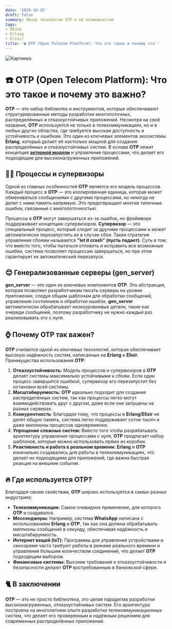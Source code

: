 ```yaml
---
date: '2024-10-15'
draft: false
summary: Обзор технологии OTP и её возможностей
tags:
- Обзор
- Erlang
- Elixir
title: '☎️ OTP (Open Telecom Platform): Что это такое и почему это '
---
```


![Картинка](http://localhost:1313/images/posts/image_60.jpg)

# ☎️ **OTP (Open Telecom Platform): Что это такое и почему это важно?**

**OTP** — это набор библиотек и инструментов, которые обеспечивают структурированные методы разработки многопоточных, распределённых и отказоустойчивых приложений. Несмотря на своё название, **OTP** используется не только в телекоммуникациях, но и в любых других областях, где требуется высокая доступность и устойчивость к ошибкам. Это один из ключевых элементов экосистемы **Erlang**, который делает её настолько мощной для создания распределённых и отказоустойчивых систем. В основе **OTP** лежит концепция [**актерной модели**](https://ru.wikipedia.org/wiki/%D0%9C%D0%BE%D0%B4%D0%B5%D0%BB%D1%8C_%D0%B0%D0%BA%D1%82%D0%BE%D1%80%D0%BE%D0%B2https://ru.wikipedia.org/wiki/%D0%9C%D0%BE%D0%B4%D0%B5%D0%BB%D1%8C_%D0%B0%D0%BA%D1%82%D0%BE%D1%80%D0%BE%D0%B2) и управления процессами, что делает его подходящим для высоконагруженных приложений.

## 👨‍🦳 Процессы и супервизоры
Одной из главных особенностей **OTP** является его модель процессов. Каждый процесс в **OTP** — это изолированная единица, которая может обмениваться сообщениями с другими процессами, но никогда не делит с ними память напрямую. Это предотвращает многие типичные ошибки, связанные с многопоточностью.

Процессы в **OTP** могут завершаться из-за ошибок, но фреймворк поддерживает концепцию супервизоров. **__Супервизор__** — это специальный процесс, который следит за другими процессами и может автоматически перезапустить их в случае сбоя. Такая стратегия управления сбоями называется **"let it crash"** __(пусть падает)__. Суть в том, что вместо того, чтобы пытаться отловить и исправить все возможные ошибки, система позволяет процессам завершаться, но при этом гарантирует их автоматический перезапуск.

## 😊 **Генерализованные серверы (gen_server)**
**gen_server** — это один из ключевых компонентов **OTP**. Это абстракция, которая позволяет разработчикам писать серверы на уровне приложения, следуя общим шаблонам для обработки сообщений, управления состоянием и обработки ошибок. **gen_server** автоматически обрабатывает низкоуровневые детали, такие как очереди сообщений, поэтому разработчику не нужно каждый раз реализовывать это с нуля.

## ⌚️ **Почему OTP так важен?**
**OTP** считается одной из ключевых технологий, которая обеспечивает высокую надёжность систем, написанных на **Erlang** и **Elixir**. Преимущества использования **OTP**:
1. **__Отказоустойчивость:__** Модель процессов и супервизоров в **OTP** делает системы максимально устойчивыми к сбоям. Если один процесс завершится ошибкой, супервизор его перезапустит без остановки всей системы.
2. **__Масштабируемость:__** **OTP** идеально подходит для создания распределённых систем, так как процессы легко могут взаимодействовать друг с другом, даже если они запущены на разных серверах.
3. **__Конкурентность__**: Благодаря тому, что процессы в **Erlang/Elixir** не делят общую память, система легко поддерживает сотни тысяч и даже миллионы процессов одновременно.
4. **__Упрощение сложных систем:__** Вместо того чтобы разрабатывать архитектуру управления процессами с нуля, **OTP** предлагает набор шаблонов, которые можно использовать прямо из коробки.
5. **__Реактивность и работа в реальном времени:__** **Erlang** и **OTP** изначально создавались для работы в телекоммуникациях, что делает их подходящими для приложений, где важна быстрая реакция на внешние события.

## 🔥 **Где используется OTP?**
Благодаря своим свойствам, **OTP** широко используется в самых разных индустриях:
- **__Телекоммуникации:__** Самое очевидное применение, для которого **OTP** и создавался.
- **__Мессенджеры:__** Например, система **WhatsApp** написана с использованием **Erlang** и **OTP**, так как она должна обрабатывать миллионы сообщений в секунду, обеспечивая надёжность и масштабируемость.
- **__Интернет вещей (IoT):__** Программы для управления устройствами и сенсорами часто требуют работы в режиме реального времени и управления большим количеством соединений, что делает **OTP** подходящим выбором.
- **__Финансовые системы:__** Высокие требования к отказоустойчивости и безопасности делают **OTP** востребованным в банковской сфере.

## 🐈 В заключении
**OTP** — это не просто библиотека, это целая парадигма разработки высоконагруженных, отказоустойчивых систем. Его архитектура построена на многолетнем опыте разработки телекоммуникационных систем, что делает его проверенным и надёжным решением для современных распределённых приложений.
